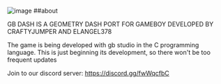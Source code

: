 ![image](https://github.com/ElAngel378/GBDASH/blob/main/Extra%20stuff/logo%20-%20GB%20Dash.png)
##about

GB DASH IS A GEOMETRY DASH PORT FOR GAMEBOY DEVELOPED BY CRAFTYJUMPER AND ELANGEL378

The game is being developed with gb studio in the C programming language. This is just beginning its development, so there won't be too frequent updates

Join to our discord server: https://discord.gg/fwWqcfbC
